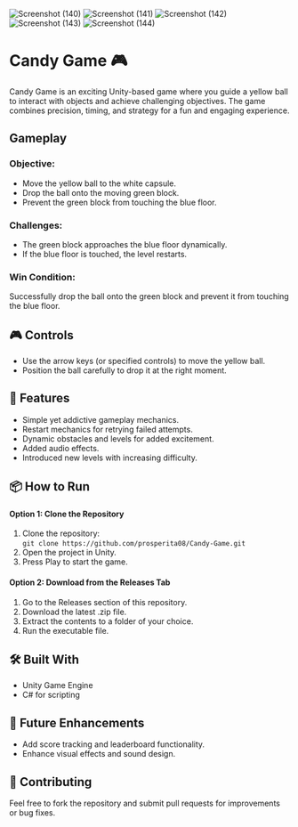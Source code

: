 ![Screenshot (140)](https://github.com/user-attachments/assets/470f4fb2-eaf7-4b9c-be01-3f7cbb14e997) 
![Screenshot (141)](https://github.com/user-attachments/assets/e2aecacb-1e21-4258-b91b-2e9c1686ff63)
![Screenshot (142)](https://github.com/user-attachments/assets/b4deba1c-9b6d-44ad-ac01-ee1d74805f8b)
![Screenshot (143)](https://github.com/user-attachments/assets/e43388b6-43ae-421b-a703-ddcaabd58508)
![Screenshot (144)](https://github.com/user-attachments/assets/34ca2662-1d0a-4e41-bc0b-68c9cfa3f4ce)



# Candy Game 🎮  
Candy Game is an exciting Unity-based game where you guide a yellow ball to interact with objects and achieve challenging objectives. The game combines precision, timing, and strategy for a fun and engaging experience.

## Gameplay  
### Objective:  
- Move the yellow ball to the white capsule.
- Drop the ball onto the moving green block.
- Prevent the green block from touching the blue floor.    

### Challenges:  
- The green block approaches the blue floor dynamically.
- If the blue floor is touched, the level restarts.    

### Win Condition:  
Successfully drop the ball onto the green block and prevent it from touching the blue floor.

## 🎮 Controls
- Use the arrow keys (or specified controls) to move the yellow ball.
- Position the ball carefully to drop it at the right moment.

## 🌟 Features
- Simple yet addictive gameplay mechanics.
- Restart mechanics for retrying failed attempts.
- Dynamic obstacles and levels for added excitement.
- Added audio effects.
- Introduced new levels with increasing difficulty.

## 📦 How to Run
#### Option 1: Clone the Repository
1. Clone the repository:    
```git clone https://github.com/prosperita08/Candy-Game.git```  
3. Open the project in Unity.
4. Press Play to start the game.
#### Option 2: Download from the Releases Tab
1. Go to the Releases section of this repository.
2. Download the latest .zip file.
3. Extract the contents to a folder of your choice.
4. Run the executable file.

## 🛠️ Built With  
- Unity Game Engine  
- C# for scripting  

## 🚀 Future Enhancements
- Add score tracking and leaderboard functionality.
- Enhance visual effects and sound design.


## 🤝 Contributing
Feel free to fork the repository and submit pull requests for improvements or bug fixes.  



